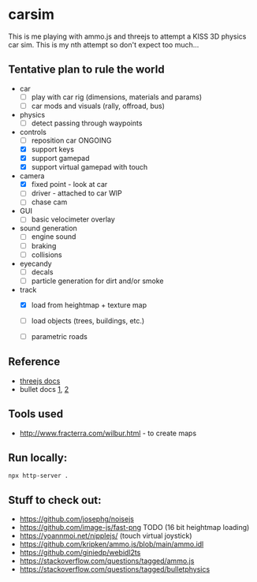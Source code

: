 # carsim

This is me playing with ammo.js and threejs to attempt a KISS 3D physics car sim.
This is my nth attempt so don't expect too much...


## Tentative plan to rule the world 
- car
    - [ ] play with car rig (dimensions, materials and params)
    - [ ] car mods and visuals (rally, offroad, bus)
- physics
    - [ ] detect passing through waypoints
- controls
    - [ ] reposition car ONGOING
    - [x] support keys
    - [x] support gamepad
    - [x] support virtual gamepad with touch
- camera
    - [x] fixed point - look at car
    - [ ] driver - attached to car WIP
    - [ ] chase cam
- GUI
    - [ ] basic velocimeter overlay
- sound generation
    - [ ] engine sound
    - [ ] braking
    - [ ] collisions
- eyecandy
    - [ ] decals
    - [ ] particle generation for dirt and/or smoke
- track
    - [x] load from heightmap + texture map
    - [ ] load objects (trees, buildings, etc.)
    - [ ] parametric roads


## Reference

- [threejs docs](https://threejs.org/docs/)
- bullet docs [1](https://pybullet.org/Bullet/BulletFull/), [2](https://github.com/bulletphysics/bullet3/blob/master/docs/Bullet_User_Manual.pdf)


## Tools used

- http://www.fracterra.com/wilbur.html - to create maps


## Run locally:

    npx http-server .


## Stuff to check out:

- https://github.com/josephg/noisejs
- https://github.com/image-js/fast-png TODO (16 bit heightmap loading)
- https://yoannmoi.net/nipplejs/ (touch virtual joystick)
- https://github.com/kripken/ammo.js/blob/main/ammo.idl
- https://github.com/giniedp/webidl2ts
- https://stackoverflow.com/questions/tagged/ammo.js
- https://stackoverflow.com/questions/tagged/bulletphysics

